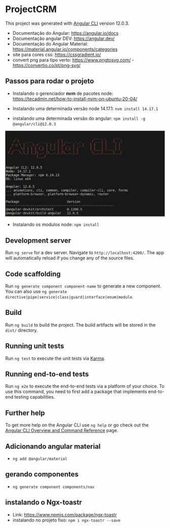 # ProjectCRM

This project was generated with [Angular CLI](https://github.com/angular/angular-cli) version 12.0.3.

* Documentação do Angular: https://angular.io/docs
* Documentação angular DEV: https://angular.dev/
* Documentação do Angular Material: https://material.angular.io/components/categories
* site para cores css: https://cssgradient.io/
* convert png para tipo verto: https://www.pngtosvg.com/ - https://convertio.co/pt/png-svg/ 


## Passos para rodar o projeto

* Instalando o gerenciador **nvm** de pacotes node: https://tecadmin.net/how-to-install-nvm-on-ubuntu-20-04/

* Instalando uma determinada versão node 14.17.1: `nvm install 14.17.1`

* instalando uma determinada versão do angular: `npm install -g @angular/cli@12.0.3`

![alt text](image.png)

* Instalando os modulos node: `npm install`

## Development server

Run `ng serve` for a dev server. Navigate to `http://localhost:4200/`. The app will automatically reload if you change any of the source files.

## Code scaffolding

Run `ng generate component component-name` to generate a new component. You can also use `ng generate directive|pipe|service|class|guard|interface|enum|module`.

## Build

Run `ng build` to build the project. The build artifacts will be stored in the `dist/` directory.

## Running unit tests

Run `ng test` to execute the unit tests via [Karma](https://karma-runner.github.io).

## Running end-to-end tests

Run `ng e2e` to execute the end-to-end tests via a platform of your choice. To use this command, you need to first add a package that implements end-to-end testing capabilities.

## Further help

To get more help on the Angular CLI use `ng help` or go check out the [Angular CLI Overview and Command Reference](https://angular.io/cli) page.

## Adicionando angular material 
* `ng add @angular/material`

## gerando componentes
* `ng generate component components/nav`


## instalando o Ngx-toastr
* Link: https://www.npmjs.com/package/ngx-toastr
* instalando no projeto fixo: `npm i ngx-toastr --save`